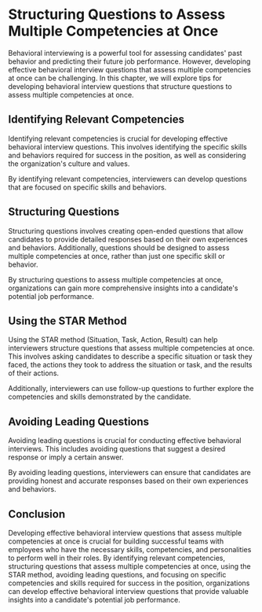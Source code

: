 Structuring Questions to Assess Multiple Competencies at Once
===================================================================================================================

Behavioral interviewing is a powerful tool for assessing candidates' past behavior and predicting their future job performance. However, developing effective behavioral interview questions that assess multiple competencies at once can be challenging. In this chapter, we will explore tips for developing behavioral interview questions that structure questions to assess multiple competencies at once.

Identifying Relevant Competencies
---------------------------------

Identifying relevant competencies is crucial for developing effective behavioral interview questions. This involves identifying the specific skills and behaviors required for success in the position, as well as considering the organization's culture and values.

By identifying relevant competencies, interviewers can develop questions that are focused on specific skills and behaviors.

Structuring Questions
---------------------

Structuring questions involves creating open-ended questions that allow candidates to provide detailed responses based on their own experiences and behaviors. Additionally, questions should be designed to assess multiple competencies at once, rather than just one specific skill or behavior.

By structuring questions to assess multiple competencies at once, organizations can gain more comprehensive insights into a candidate's potential job performance.

Using the STAR Method
---------------------

Using the STAR method (Situation, Task, Action, Result) can help interviewers structure questions that assess multiple competencies at once. This involves asking candidates to describe a specific situation or task they faced, the actions they took to address the situation or task, and the results of their actions.

Additionally, interviewers can use follow-up questions to further explore the competencies and skills demonstrated by the candidate.

Avoiding Leading Questions
--------------------------

Avoiding leading questions is crucial for conducting effective behavioral interviews. This includes avoiding questions that suggest a desired response or imply a certain answer.

By avoiding leading questions, interviewers can ensure that candidates are providing honest and accurate responses based on their own experiences and behaviors.

Conclusion
----------

Developing effective behavioral interview questions that assess multiple competencies at once is crucial for building successful teams with employees who have the necessary skills, competencies, and personalities to perform well in their roles. By identifying relevant competencies, structuring questions that assess multiple competencies at once, using the STAR method, avoiding leading questions, and focusing on specific competencies and skills required for success in the position, organizations can develop effective behavioral interview questions that provide valuable insights into a candidate's potential job performance.


